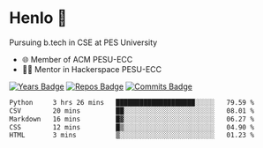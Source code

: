 
# Henlo 🌊

Pursuing b.tech in CSE at PES University

 - 🌐 Member of ACM PESU-ECC
 - 👨‍💻 Mentor in Hackerspace PESU-ECC

 [![Years Badge](https://badges.pufler.dev/years/bwaklog)](https://badges.pufler.dev) 
 [![Repos Badge](https://badges.pufler.dev/repos/bwaklog)](https://badges.pufler.dev)
 [![Commits Badge](https://badges.pufler.dev/commits/monthly/bwaklog)](https://badges.pufler.dev)

<!--START_SECTION:waka-->

```txt
Python     3 hrs 26 mins   ████████████████████░░░░░   79.59 %
CSV        20 mins         ██░░░░░░░░░░░░░░░░░░░░░░░   08.01 %
Markdown   16 mins         █▓░░░░░░░░░░░░░░░░░░░░░░░   06.27 %
CSS        12 mins         █▒░░░░░░░░░░░░░░░░░░░░░░░   04.90 %
HTML       3 mins          ▒░░░░░░░░░░░░░░░░░░░░░░░░   01.23 %
```

<!--END_SECTION:waka-->

